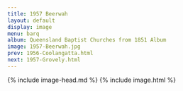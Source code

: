 ```yaml
---
title: 1957 Beerwah
layout: default
display: image
menu: barq
album: Queensland Baptist Churches from 1851 Album
image: 1957-Beerwah.jpg
prev: 1956-Coolangatta.html
next: 1957-Grovely.html
---
```

{% include image-head.md %}
{% include image.html %}